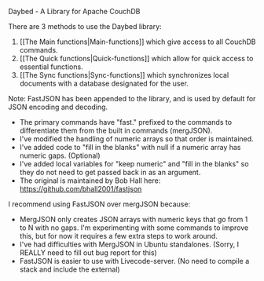 Daybed - A Library for Apache CouchDB 

There are 3 methods to use the Daybed library:
1. [[The Main functions|Main-functions]] which give access to all CouchDB commands.
2. [[The Quick functions|Quick-functions]] which allow for quick access to essential functions.
3. [[The Sync functions|Sync-functions]] which synchronizes local documents with a database designated for the user.

Note:  FastJSON has been appended to the library, and is used by default for JSON encoding and decoding.
*  The primary commands have "fast." prefixed to the commands to differentiate them from the built in commands (mergJSON).
*  I've modified the handling of numeric arrays so that order is maintained.
*  I've added code to "fill in the blanks" with null if a numeric array has numeric gaps. (Optional)
*  I've added local variables for "keep numeric" and "fill in the blanks" so they do not need to get passed back in as an argument.
*  The original is maintained by Bob Hall here: https://github.com/bhall2001/fastjson

I recommend using FastJSON over mergJSON because:

*  MergJSON only creates JSON arrays with numeric keys that go from 1 to N with no gaps. I'm experimenting with some commands to improve this, but for now it requires a few extra steps to work around.
*  I've had difficulties with MergJSON in Ubuntu standalones. (Sorry, I REALLY need to fill out bug report for this)
*  FastJSON is easier to use with Livecode-server. (No need to compile a stack and include the external)
